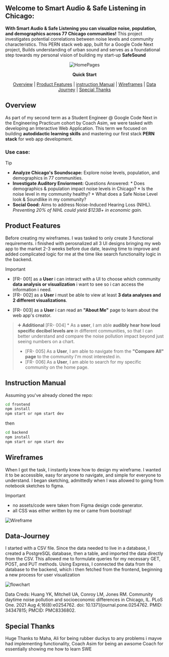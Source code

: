 ## Welcome to Smart Audio & Safe Listening in Chicago:

**With Smart Audio & Safe Listening you can visualize noise, population, and demographics across 77 Chicago communities!**
This project investigates potential correlations between noise levels and community characteristics. This PERN stack web app, built for a Google Code Next project, Builds understanding of urban sound and serves as a foundational step towards my personal vision of building my start-up **SafeSound**


<div align="center">

![HomePages](https://github.com/user-attachments/assets/3c2dc9c3-dbb7-499b-9ff6-c7f4c315ea8a)


**Quick Start**

[Overview](#Overview) | [Product Features](#Product-Features) | [instruction Manual](#instruction-manual) | [Wireframes](#Wireframes) | [Data Journey](#Data-Journey) | [Special Thanks](#Special-Thanks)

</div>


[//]: # (> 1. [Overview]&#40;#Overview&#41;)

[//]: # (> 1. [Product Features]&#40;#Product-Features&#41;)

[//]: # (> 2. [instruction Manual]&#40;#instruction-manual&#41;)

[//]: # (> 1. [Wireframes]&#40;#Wireframes&#41;)

[//]: # (> 1. [User Stories]&#40;#User-Stories&#41;)

[//]: # (>1. [Data Journey]&#40;#Data-Journey&#41;)

## Overview  

As part of my second term as a Student Engineer @ Google Code Next in the Engineering Practicum cohort by Coach Asim, we were tasked with developing an Interactive Web Application. This term we focused on building **autodidactic learning skills** and mastering our first stack **PERN stack** for web app development.

### Use case:
> [!TIP]
> *   **Analyze Chicago's Soundscape:** Explore noise levels, population, and demographics in 77 communities.
> *   **Investigate Auditory Enviorment:** Questions Answered:
    *   Does demographics & population impact noise levels in Chicago?
    *   Is the noise level in my community healthy?
    *   What does a Safe Noise Level look & Soundlike in my community?
> *   **Social Good:** Aims to address Noise-Induced Hearing Loss (NIHL).
  *Preventing 20% of NIHL could yield $123B+ in economic gain.*

## Product Features

Before creating my wireframes. I was tasked to only create 3 functional requirements. i finished with perosnalized all 3 UI designs bringing my web app to the market 2-3 weeks before due date, leaving time to improve and added complicated logic for me at the time like search functionality logic in the backend. 

>[!IMPORTANT]
>* [FR- 001] as a **User** i can interact with a UI to choose which community **data analysis or visualization** i want to see so i can access the information i need.
>* [FR- 002] as a **User** i must be able to view at least **3 data analyses and 2 different visualizations**. 
>  - [FR- 003] as a **User** i can read an **"About Me"** page to learn about the web app's creator.

>➕ **Additional** 
>  [FR- 004] * As a **user**, I am able **audibly hear how loud specific decibel levels are** in different communities, so that I can better understand and compare the noise pollution impact beyond just seeing numbers on a chart.
> * [FR- 005] As a **User**, I am able to navigate from the **"Compare All" page** to the community I'm most interested in.
> * [FR- 006] As a **User**, I am able to search for my specific community on the home page.

## Instruction Manual
Assuming you've already cloned the repo:

```sh
cd frontend
npm install
npm start or npm start dev
```

then

```sh
cd backend
npm install
npm start or npm start dev
```

## Wireframes
When I got the task, I instantly knew how to design my wireframe. I wanted it to be accessible, easy for anyone to navigate, and simple for everyone to understand. I began sketching, admittedly when I was allowed to going from notebook sketches to figma.
>[!IMPORTANT]
> * no assets/code were taken from Figma design code generator.
> * all CSS was either written by me or came from bootstrap!


![Wireframe](https://github.com/user-attachments/assets/ab078a32-51b6-4e7d-97a2-32d02398c61e)

## Data-Journey

I started with a CSV file. Since the data needed to live in a database, I created a PostgreSQL database, then a table, and imported the data directly from the CSV. This allowed me to formulate queries for my necessary GET, POST, and PUT methods. Using Express, I connected the data from the database to the backend, which i then fetched from the frontend, beginning a new process for user visualization

![flowchart](https://github.com/user-attachments/assets/99d57166-3540-4399-8085-58da1efbc510)


Data Creds:
Huang YK, Mitchell UA, Conroy LM, Jones RM. Community daytime noise pollution and socioeconomic differences in Chicago, IL. PLoS One. 2021 Aug 4;16(8):e0254762. doi: 10.1371/journal.pone.0254762. PMID: 34347815; PMCID: PMC8336802.

## Special Thanks

Huge Thanks to Maha, Ali for being rubber duckys to any problems i mayve had implementing functionality, Coach Asim for being an awsome Coach for essentially showing me how to learn SWE 


